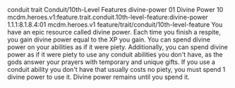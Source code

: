 <ability>
  <metadata>
    <class>conduit</class>
    <feature_type>trait</feature_type>
    <file_dpath>Conduit/10th-Level Features</file_dpath>
    <item_id>divine-power</item_id>
    <item_index>01</item_index>
    <item_name>Divine Power</item_name>
    <level>10</level>
    <scc>mcdm.heroes.v1:feature.trait.conduit.10th-level-feature:divine-power</scc>
    <scdc>1.1.1:8.1.8.4:01</scdc>
    <source>mcdm.heroes.v1</source>
    <type>feature/trait/conduit/10th-level-feature</type>
  </metadata>
  <effects>
    <effect type="mundane">You have an epic resource called divine power. Each time you finish a respite, you gain divine power equal to the XP you gain. You can spend divine power on your abilities as if it were piety.
Additionally, you can spend divine power as if it were piety to use any conduit abilities you don&apos;t have, as the gods answer your prayers with temporary and unique gifts. If you use a conduit ability you don&apos;t have that usually costs no piety, you must spend 1 divine power to use it.
Divine power remains until you spend it.</effect>
  </effects>
</ability>
